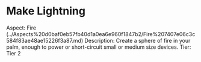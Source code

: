 # Make Lightning

Aspect: Fire (../Aspects%20d0baf0eb57fb40d1a0ea6e960f1847b2/Fire%207407e06c3c584f83ae48ae15226f3a87.md)
Description: Create a sphere of fire in your palm, enough to power or short-circuit small or medium size devices.
Tier: Tier 2
